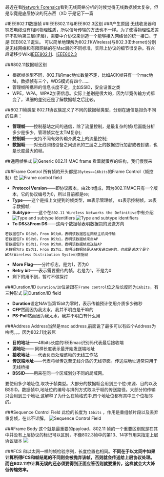 最近在看[Network Forensics](http://www.amazon.cn/%E9%BB%91%E5%AE%A2%E5%A4%A7%E8%BF%BD%E8%B8%AA-%E7%BD%91%E7%BB%9C%E5%8F%96%E8%AF%81%E6%A0%B8%E5%BF%83%E5%8E%9F%E7%90%86%E4%B8%8E%E5%AE%9E%E8%B7%B5-%E9%9B%AA%E8%8E%89%C2%B7%E5%A4%A7%E5%8D%AB%E6%9D%9C%E5%A4%AB/dp/B00R6J9KZ4)看到无线网络分析的时候觉得无线数据帧太复杂，但是毕竟是底层协议的死东西（XD
于是记下一篇

#IEEE802.11数据帧
##IEEE802.11与IEEE802.3区别
###产生原因
  无线收发器和铜质电缆没有相同物理性质，所以信号传输的方法也不一样。为了使得物理性质差异不影响第三层(IP层)，需要中介协议来创造一个能够接入网络曾的统一接口。于是IEEE802.11诞生。
  可以简单地理解为802.11(Wireless)与802.3(Ethernet)分别是无线网络和有限网络的在Mac层的不同标准，实际上协议的细节很复杂。有兴趣请移步Wiki[IEEE802.11](http://en.wikipedia.org/wiki/IEEE_802.11)、[IEEE802.3](http://en.wikipedia.org/wiki/Ethernet)
  
###802.11数据帧区别
 - 根据帧类型不同，802.11的mac地址数量不定，比如ACK帧只有一个mac地址，数据帧有三个，WDS模式有四个......
 - 管理帧所携带的信息长度不定，比如SSID，安全设置之类
 - WPE，WPA，WPA2加密信息。实际上差别是很大的，因为毕竟传输方式都变了，详细的差别还是了解数据帧之后比较。

##802.11帧类型
802.11协议族定义了不同的数据帧类型，分别在通信是担负不同的任务：

 - **管理帧**——控制基站之间的通信，除了流量控制，是最复杂的帧(后面能分析多少是多少，管理帧实在太TM复杂);
 - **控制帧**——支持不同有效传输介质之上的流量控制;
 - **数据帧**——对无线网络设备之间通讯的三层之上的数据进行加密或者封装，也是长度最大的帧。

##通用帧格式
![Generic 802.11 MAC frame](http://evilddog.qiniudn.com/Generic-802.11-MAC-frame.png)
看着就蛋疼的结构，我们慢慢来

###Frame Control
所有帧的开头都是`2Bytes==16bits`的Frame Control（帧控制）位
![Frame control field](http://evilddog.qiniudn.com/Frame-control-field.png)

 - **Protocol Version**——即协议版本，由2bit组成，因为802.11MAC只有一个版本，它的协议编号为0，所以目前都是`00`;
 - **Type**——这个是指上文提到的帧类型，`00`表示管理帧， `01`表示控制帧，`10`表示数据帧;
 - **Subtype**——这个在`802.11 Wireless Networks the Definitive`中有介绍
![Type and subtype identifiers](http://evilddog.qiniudn.com/Type-and-subtype-identifiers-1.png)
![Type and subtype identifiers](http://evilddog.qiniudn.com/Type-and-subtype-identifiers-2.png)
 - **To DS**&&**From DS**——这两个数据帧表明数据包的发送方向
```
若数据包To DS为0，From DS为0，表明该数据包在网络主机间传输
若数据包To DS为0，From DS为1，表明该数据帧来自AP
若数据包To DS为1，From DS为0，表明该数据帧发送往AP
若数据包To DS为1，From DS为1，表明该数据帧是从AP发送自AP的，也就是说这个是个WDS(Wireless Distribution System)数据帧
```
 - **More Flag**——分片标志，是为1，否为0
 - **Retry bit**——表示需要重传的帧，若是为1，不是为0
 - 剩下的用不到，暂时不做探讨

###Duration/ID
`Duration/ID`位紧跟在`Frame control`位之后长度同为`16bits`，有三种形式
![Duration/ID field](http://evilddog.qiniudn.com/Duration-ID-field.png)

 - **Duration**设定NAV当第15bit为零时，表示传输预计使用介质多少微秒
 - **CFP**然而因为我太水，我并不明白是干嘛的
 - **PS-Poll**然而因为我太水，我并不明白有什么用

###Address
Address当然是mac address,前面说了最多可以有四个Address为啥呢。。。因为802.11比较屌

 - **目的地址**——48bits长度的IEEEmac识别码代表最后接收端
 - **源地址**—— 同样长度表示最开始发送端地址
 - **接收地址**——代表负责处理该帧的无线工作站
 - **传送端地址**——代表将帧传送至无线介质的无线界面。传送端地址通常只用于无线桥接
 - **BSSID**——用来在同一个区域划分不同的局域网。

要使用多少地址位,取决于帧类型。大部分的数据帧会用到三个位:来源、目的以及 BSSID。数据帧中,地址位的编号与排列方式取决于帧的传送路径。大部分的传输只会用到三个地址,这解释了为什么在帧格式中,四个地址位都有其中三个位相邻的。

###Sequence Control Field
此位的长度为 `16bits` ，作用是重组帧片段以及丢弃重复帧，在此不详解。
![Sequence Control Field](http://evilddog.qiniudn.com/Sequence-Control-Field.png)

###Frame Body
这个就是最重要的payload，802.11 帧的一个重要区别就是在其中并没有上层协议的标记可以区别，不像802.3帧中的第13、14字节用来指定上层协议版本
![](http://evilddog.qiniudn.com/Screenshot_2015-05-16_19-21-34.png)

###FCS
和以太网一样的帧检验序列，长度位置也相同。**不同在于以太网中如果计算所得FCS和帧结尾的不同则会被抛弃该帧，否则就会传送给上层协议处理。
而在802.11中计算无误的还必须要得到正面应答否则就要重传，这样就会大大降低传输效率。**